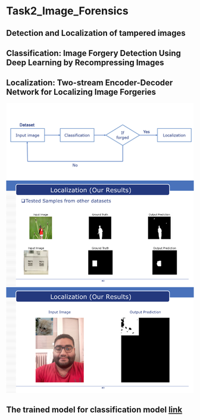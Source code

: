 # Task2_Image_Forensics
## Detection and Localization of tampered images
## Classification: Image Forgery Detection Using Deep Learning by Recompressing Images
## Localization: Two-stream Encoder-Decoder Network for Localizing Image Forgeries

![](images/System.PNG)
![](images/output_1.PNG)
![](images/output_2.PNG)
## The trained model for classification model [link](https://drive.google.com/file/d/1-P98ZYBPyUhsOwfYufcerra_Isy6y6i2/view?usp=share_link)